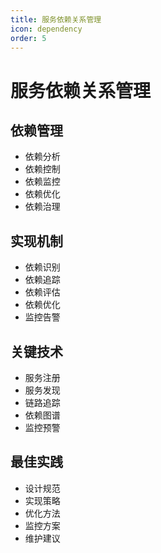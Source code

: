 ```yaml
---
title: 服务依赖关系管理
icon: dependency
order: 5
---
```


# 服务依赖关系管理

## 依赖管理
- 依赖分析
- 依赖控制
- 依赖监控
- 依赖优化
- 依赖治理

## 实现机制
- 依赖识别
- 依赖追踪
- 依赖评估
- 依赖优化
- 监控告警

## 关键技术
- 服务注册
- 服务发现
- 链路追踪
- 依赖图谱
- 监控预警

## 最佳实践
- 设计规范
- 实现策略
- 优化方法
- 监控方案
- 维护建议
